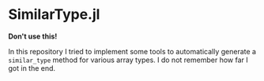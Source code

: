 # SimilarType.jl

**Don't use this!**

In this repository I tried to implement some tools to automatically generate a `similar_type` 
method for various array types.
I do not remember how far I got in the end.
